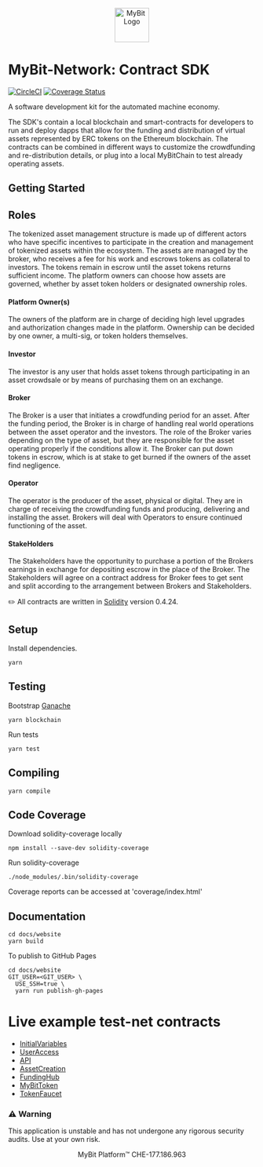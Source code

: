 <p align="center">
  <a href="https://mybit.io/">
    <img alt="MyBit Logo" src="https://files.mybit.io/mybit-icon-28x28.png" width="70">
  </a>
</p>



# MyBit-Network: Contract SDK
[![CircleCI](https://circleci.com/gh/MyBitFoundation/MyBit-Network.tech.svg?style=shield)](https://circleci.com/gh/MyBitFoundation/MyBit-Network.tech) [![Coverage Status](https://coveralls.io/repos/github/MyBitFoundation/MyBit-Network.tech/badge.svg)](https://coveralls.io/github/MyBitFoundation/MyBit-Network.tech)

A software development kit for the automated machine economy.

The SDK's contain a local blockchain and smart-contracts for developers to run and deploy dapps that allow for the funding and distribution of virtual assets represented by ERC tokens on the Ethereum blockchain. The contracts can be combined in different ways to customize the crowdfunding and re-distribution details, or plug into a local MyBitChain to test already operating assets.

## Getting Started

## Roles
The tokenized asset management structure is made up of different actors who have specific incentives to participate in the creation and management of tokenized assets within the ecosystem. The assets are managed by the broker, who receives a fee for his work and escrows tokens as collateral to investors. The tokens remain in escrow until the asset tokens returns sufficient income. The platform owners can choose how assets are governed, whether by asset token holders or designated ownership roles.  

#### Platform Owner(s)
The owners of the platform are in charge of deciding high level upgrades and authorization changes made in the platform. Ownership can be decided by one owner, a multi-sig, or token holders themselves.

#### Investor
The investor is any user that holds asset tokens through participating in an asset crowdsale or by means of purchasing them on an exchange.

#### Broker
The Broker is a user that initiates a crowdfunding period for an asset. After the funding period, the Broker is in charge of handling real world operations between the asset operator and the investors. The role of the Broker varies depending on the type of asset, but they are responsible for the asset operating properly if the conditions allow it. The Broker can put down tokens in escrow, which is at stake to get burned if the owners of the asset find negligence.

#### Operator
The operator is the producer of the asset, physical or digital. They are in charge of receiving the crowdfunding funds and producing, delivering and installing the asset. Brokers will deal with Operators to ensure continued functioning of the asset.

#### StakeHolders
The Stakeholders have the opportunity to purchase a portion of the Brokers earnings in exchange for depositing escrow in the place of the Broker. The Stakeholders will agree on a contract address for Broker fees to get sent and split according to the arrangement between Brokers and Stakeholders.

✏️ All contracts are written in [Solidity](https://solidity.readthedocs.io/en/v0.4.24/) version 0.4.24.


## Setup

Install dependencies.

`yarn`

## Testing

Bootstrap [Ganache](https://truffleframework.com/ganache)

`yarn blockchain`

Run tests

`yarn test`

## Compiling

`yarn compile`

## Code Coverage

Download solidity-coverage locally

`npm install --save-dev solidity-coverage`

Run solidity-coverage

`./node_modules/.bin/solidity-coverage`

Coverage reports can be accessed at 'coverage/index.html'

## Documentation

```
cd docs/website
yarn build
```

To publish to GitHub Pages

```
cd docs/website
GIT_USER=<GIT_USER> \
  USE_SSH=true \
  yarn run publish-gh-pages
```


# Live example test-net contracts
* [InitialVariables](https://ropsten.etherscan.io/address/0x9e6606dedcf9d4960f8652abe2d624a048231841#code)
* [UserAccess](https://ropsten.etherscan.io/address/0xb14c50bb7530c71e14f28498bad1f65d10b5b3a9#code)
* [API](https://ropsten.etherscan.io/address/0x139ebd700b089f51a9dd90c0403e5326b1426f3b#code)
* [AssetCreation](https://ropsten.etherscan.io/address/0x011d426358f1982e327648506d3fdae01d054297#code)
* [FundingHub](https://ropsten.etherscan.io/address/0xb94bd7c5ca000beeff27db7cebb9c03749901f19#code)
* [MyBitToken](https://ropsten.etherscan.io/address/0xbb07c8c6e7cd15e2e6f944a5c2cac056c5476151#code)
* [TokenFaucet](https://ropsten.etherscan.io/address/0x564a7464b6ea98259aae1ad4aa8a11ca9b502cf8#code)

### ⚠️ Warning
This application is unstable and has not undergone any rigorous security audits. Use at your own risk.


<p align="center">
MyBit Platform™ CHE-177.186.963<br/>
</p>
